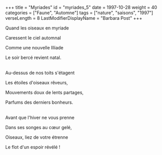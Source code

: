 +++
title = "Myriades"
id = "myriades_5"
date = 1997-10-28
weight = 40
categories = ["Faune", "Automne"]
tags = ["nature", "saisons", "1997"]
verseLength = 8
LastModifierDisplayName = "Barbara Post"
+++

Quand les oiseaux en myriade

Caressent le ciel automnal

Comme une nouvelle Illiade

Le soir bercé revient natal.

 \
Au-dessus de nos toits s'étagent

Les étoiles d'oiseaux rêveurs,

Mouvements doux de lents partages,

Parfums des derniers bonheurs.

 \
Avant que l'hiver ne vous prenne

Dans ses songes au cœur gelé,

Oiseaux, liez de votre étrenne

Le flot d'un espoir révélé !
